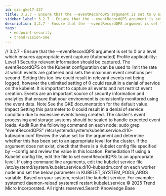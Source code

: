 ```yaml
---
id: cis-gke17-327
title: 3.2.7 - Ensure that the --eventRecordQPS argument is set to 0 or a level which ensures appropriate event capture (Automated)
sidebar_label: 3.2.7 - Ensure that the --eventRecordQPS argument is set to 0 or a level which ensures appropriate event capture (Automated)
description: 3.2.7 - Ensure that the --eventRecordQPS argument is set to 0 or a level which ensures appropriate event capture (Automated)
tags:
  - endpoint-security
  - trend-vision-one
---
```


/*<![CDATA[*/ $('#title').html($('meta[name=map-description]').attr('content')); /*]]>*/ 3.2.7 - Ensure that the --eventRecordQPS argument is set to 0 or a level which ensures appropriate event capture (Automated) Profile applicability: Level 1 Security relevant information should be captured. The eventRecordQPS on the Kubelet configuration can be used to limit the rate at which events are gathered and sets the maximum event creations per second. Setting this too low could result in relevant events not being logged, however the unlimited setting of 0 could result in a denial of service on the kubelet. It is important to capture all events and not restrict event creation. Events are an important source of security information and analytics that ensure that your environment is consistently monitored using the event data. Note See the GKE documentation for the default value. Impact Setting this parameter to 0 could result in a denial of service condition due to excessive events being created. The cluster's event processing and storage systems should be scaled to handle expected event loads. Audit Run the following command on each node: sudo grep "eventRecordQPS" /etc/systemd/system/kubelet.service.d/10-kubeadm.conf Review the value set for the argument and determine whether this has been set to an appropriate level for the cluster. If the argument does not exist, check that there is a Kubelet config file specified by --config and review the value in this location. Remediation If using a Kubelet config file, edit the file to set eventRecordQPS: to an appropriate level. If using command line arguments, edit the kubelet service file /etc/systemd/system/kubelet.service.d/10-kubeadm.conf on each worker node and set the below parameter in KUBELET_SYSTEM_PODS_ARGS variable. Based on your system, restart the kubelet service. For example: systemctl daemon-reload systemctl restart kubelet.service © 2025 Trend Micro Incorporated. All rights reserved.Search Knowledge Base